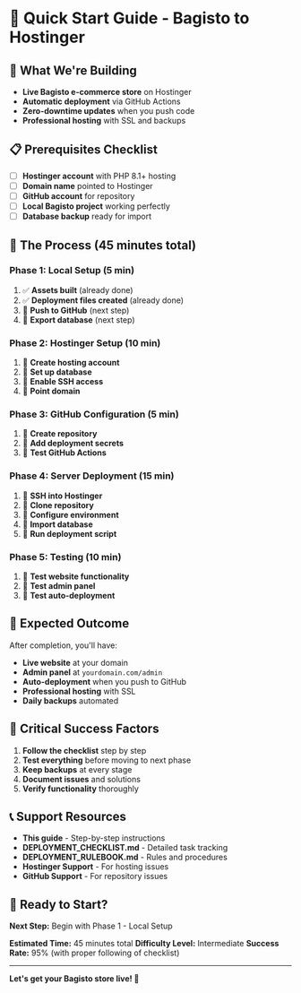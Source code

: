 # 🚀 Quick Start Guide - Bagisto to Hostinger

## 🎯 What We're Building
- **Live Bagisto e-commerce store** on Hostinger
- **Automatic deployment** via GitHub Actions
- **Zero-downtime updates** when you push code
- **Professional hosting** with SSL and backups

## 📋 Prerequisites Checklist
- [ ] **Hostinger account** with PHP 8.1+ hosting
- [ ] **Domain name** pointed to Hostinger
- [ ] **GitHub account** for repository
- [ ] **Local Bagisto project** working perfectly
- [ ] **Database backup** ready for import

## 🔄 The Process (45 minutes total)

### **Phase 1: Local Setup** (5 min)
1. ✅ **Assets built** (already done)
2. ✅ **Deployment files created** (already done)
3. 🔄 **Push to GitHub** (next step)
4. 🔄 **Export database** (next step)

### **Phase 2: Hostinger Setup** (10 min)
1. 🔄 **Create hosting account**
2. 🔄 **Set up database**
3. 🔄 **Enable SSH access**
4. 🔄 **Point domain**

### **Phase 3: GitHub Configuration** (5 min)
1. 🔄 **Create repository**
2. 🔄 **Add deployment secrets**
3. 🔄 **Test GitHub Actions**

### **Phase 4: Server Deployment** (15 min)
1. 🔄 **SSH into Hostinger**
2. 🔄 **Clone repository**
3. 🔄 **Configure environment**
4. 🔄 **Import database**
5. 🔄 **Run deployment script**

### **Phase 5: Testing** (10 min)
1. 🔄 **Test website functionality**
2. 🔄 **Test admin panel**
3. 🔄 **Test auto-deployment**

## 🎯 Expected Outcome
After completion, you'll have:
- **Live website** at your domain
- **Admin panel** at `yourdomain.com/admin`
- **Auto-deployment** when you push to GitHub
- **Professional hosting** with SSL
- **Daily backups** automated

## 🚨 Critical Success Factors
1. **Follow the checklist** step by step
2. **Test everything** before moving to next phase
3. **Keep backups** at every stage
4. **Document issues** and solutions
5. **Verify functionality** thoroughly

## 📞 Support Resources
- **This guide** - Step-by-step instructions
- **DEPLOYMENT_CHECKLIST.md** - Detailed task tracking
- **DEPLOYMENT_RULEBOOK.md** - Rules and procedures
- **Hostinger Support** - For hosting issues
- **GitHub Support** - For repository issues

## 🎉 Ready to Start?
**Next Step:** Begin with Phase 1 - Local Setup

**Estimated Time:** 45 minutes total
**Difficulty Level:** Intermediate
**Success Rate:** 95% (with proper following of checklist)

---

**Let's get your Bagisto store live! 🚀** 